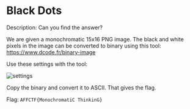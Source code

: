 # Black Dots

Description:
    Can you find the answer?
    
We are given a monochromatic 15x16 PNG image. The black and white pixels in the image can be converted to binary using this tool: https://www.dcode.fr/binary-image

Use these settings with the tool:

![settings](https://cdn.discordapp.com/attachments/698222945155153951/778850467136012338/unknown.png)

Copy the binary and convert it to ASCII. That gives the flag.

Flag: ```AFFCTF{MonochromatiC ThinkinG}```
